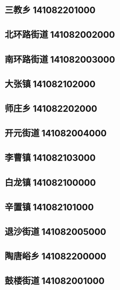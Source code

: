 # 三教乡 141082201000
# 北环路街道 141082002000
# 南环路街道 141082003000
# 大张镇 141082102000
# 师庄乡 141082202000
# 开元街道 141082004000
# 李曹镇 141082103000
# 白龙镇 141082100000
# 辛置镇 141082101000
# 退沙街道 141082005000
# 陶唐峪乡 141082200000
# 鼓楼街道 141082001000

